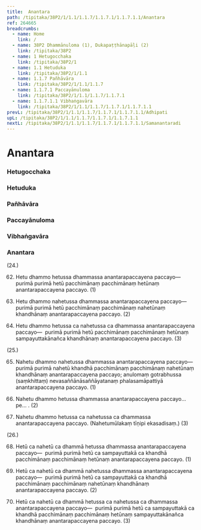 ```yaml
---
title:  Anantara
path: /tipitaka/38P2/1/1.1/1.1.7/1.1.7.1/1.1.7.1.1/Anantara
ref: 264665
breadcrumbs:
  - name: Home
    link: /
  - name: 38P2 Dhammānuloma (1), Dukapaṭṭhānapāḷi (2)
    link: /tipitaka/38P2
  - name: 1 Hetugocchaka
    link: /tipitaka/38P2/1
  - name: 1.1 Hetuduka
    link: /tipitaka/38P2/1/1.1
  - name: 1.1.7 Pañhāvāra
    link: /tipitaka/38P2/1/1.1/1.1.7
  - name: 1.1.7.1 Paccayānuloma
    link: /tipitaka/38P2/1/1.1/1.1.7/1.1.7.1
  - name: 1.1.7.1.1 Vibhaṅgavāra
    link: /tipitaka/38P2/1/1.1/1.1.7/1.1.7.1/1.1.7.1.1
prevL: /tipitaka/38P2/1/1.1/1.1.7/1.1.7.1/1.1.7.1.1/Adhipati
upL: /tipitaka/38P2/1/1.1/1.1.7/1.1.7.1/1.1.7.1.1
nextL: /tipitaka/38P2/1/1.1/1.1.7/1.1.7.1/1.1.7.1.1/Samanantaradi
---
```


# Anantara

### Hetugocchaka

### Hetuduka

### Pañhāvāra

### Paccayānuloma

### Vibhaṅgavāra

### Anantara

(24.)

62. Hetu dhammo hetussa dhammassa anantarapaccayena paccayo—  purimā purimā hetū pacchimānaṃ pacchimānaṃ hetūnaṃ anantarapaccayena paccayo. (1)

63. Hetu dhammo nahetussa dhammassa anantarapaccayena paccayo—  purimā purimā hetū pacchimānaṃ pacchimānaṃ nahetūnaṃ khandhānaṃ anantarapaccayena paccayo. (2)

64. Hetu dhammo hetussa ca nahetussa ca dhammassa anantarapaccayena paccayo—  purimā purimā hetū pacchimānaṃ pacchimānaṃ hetūnaṃ sampayuttakānañca khandhānaṃ anantarapaccayena paccayo. (3)

(25.)

65. Nahetu dhammo nahetussa dhammassa anantarapaccayena paccayo—  purimā purimā nahetū khandhā pacchimānaṃ pacchimānaṃ nahetūnaṃ khandhānaṃ anantarapaccayena paccayo; anulomaṃ gotrabhussa (saṃkhittaṃ) nevasaññānāsaññāyatanaṃ phalasamāpattiyā anantarapaccayena paccayo. (1)

66. Nahetu dhammo hetussa dhammassa anantarapaccayena paccayo…pe… . (2)

67. Nahetu dhammo hetussa ca nahetussa ca dhammassa anantarapaccayena paccayo. (Nahetumūlakaṃ tīṇipi ekasadisaṃ.) (3)

(26.)

68. Hetū ca nahetū ca dhammā hetussa dhammassa anantarapaccayena paccayo—  purimā purimā hetū ca sampayuttakā ca khandhā pacchimānaṃ pacchimānaṃ hetūnaṃ anantarapaccayena paccayo. (1)

69. Hetū ca nahetū ca dhammā nahetussa dhammassa anantarapaccayena paccayo—  purimā purimā hetū ca sampayuttakā ca khandhā pacchimānaṃ pacchimānaṃ nahetūnaṃ khandhānaṃ anantarapaccayena paccayo. (2)

70. Hetū ca nahetū ca dhammā hetussa ca nahetussa ca dhammassa anantarapaccayena paccayo—  purimā purimā hetū ca sampayuttakā ca khandhā pacchimānaṃ pacchimānaṃ hetūnaṃ sampayuttakānañca khandhānaṃ anantarapaccayena paccayo. (3)


